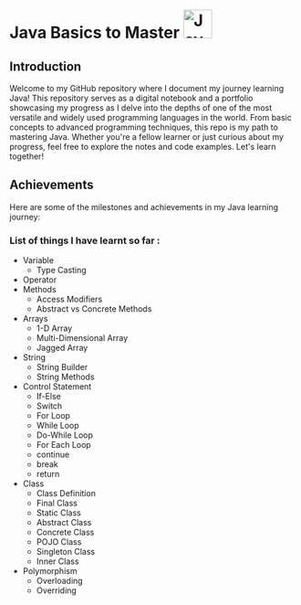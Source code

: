 <h1>  Java Basics to Master
  <img src="https://1000logos.net/wp-content/uploads/2020/09/Java-Logo.png" alt="Java Logo" style="width:50px"> 
</h1>

## Introduction
Welcome to my GitHub repository where I document my journey learning Java! This repository serves as a digital notebook and a portfolio showcasing my progress as I delve into the depths of one of the most versatile and widely used programming languages in the world. From basic concepts to advanced programming techniques, this repo is my path to mastering Java. Whether you're a fellow learner or just curious about my progress, feel free to explore the notes and code examples. Let's learn together!

## Achievements
Here are some of the milestones and achievements in my Java learning journey:

### List of things I have learnt so far :
- Variable
  - Type Casting
- Operator
- Methods
  - Access Modifiers
  - Abstract vs Concrete Methods
- Arrays 
  - 1-D Array
  - Multi-Dimensional Array
  - Jagged Array
- String
  - String Builder
  - String Methods
- Control Statement 
  - If-Else
  - Switch
  - For Loop
  - While Loop
  - Do-While Loop
  - For Each Loop
  - continue
  - break
  - return
- Class
  - Class Definition 
  - Final Class
  - Static Class
  - Abstract Class
  - Concrete Class
  - POJO Class
  - Singleton Class
  - Inner Class
- Polymorphism 
  - Overloading
  - Overriding 

